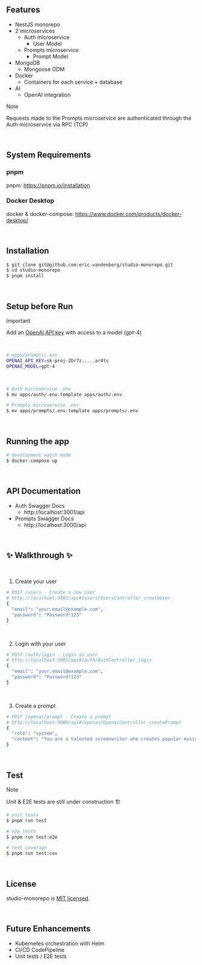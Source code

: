 ## Features

- NestJS monorepo
- 2 microservices
  - Auth microservice
    - User Model
  - Prompts microservice
    - Prompt Model
- MongoDB
  - Mongoose ODM
- Docker
  - Containers for each service + database
- AI
  - OpenAI integration

> [!NOTE]
> Requests made to the Prompts microservice are authenticated through the Auth microservice via RPC (TCP)

<br />

## System Requirements

### pnpm

pnpm: https://pnpm.io/installation

### Docker Desktop

docker & docker-compose: https://www.docker.com/products/docker-desktop/

<br />

## Installation

```bash
$ git clone git@github.com:eric-vandenberg/studio-monorepo.git
$ cd studio-monorepo
$ pnpm install
```

<br />

## Setup before Run

> [!IMPORTANT]
> Add an [OpenAI API key](https://platform.openai.com/api-keys) with access to a model (gpt-4)

<br />

```bash
# apps/prompts/.env
OPENAI_API_KEY=sk-proj-2Dr7z.....ar4ts
OPENAI_MODEL=gpt-4
```

<br />

```bash
# Auth microservice .env
$ mv apps/auth/.env.template apps/auth/.env

# Prompts microservice .env
$ mv apps/prompts/.env.template apps/prompts/.env
```

<br />

## Running the app

```bash
# development watch mode
$ docker-compose up
```

<br />

## API Documentation

- Auth Swagger Docs
  - http://localhost:3001/api
- Prompts Swagger Docs
  - http://localhost:3000/api

<br />

## ✨ Walkthrough ✨

<br />

1. Create your user

```bash
# POST /users - Create a new user
# http://localhost:3001/api#/users/UsersController_createUser
{
  "email": "your.email@example.com",
  "password": "Password!123"
}
```

<br />

2. Login with your user

```bash
# POST /auth/login - Login as user
# http://localhost:3001/api#/auth/AuthController_login
{
  "email": "your.email@example.com",
  "password": "Password!123"
}
```

<br />

3. Create a prompt

```bash
# POST /openai/prompt - Create a prompt
# http://localhost:3000/api#/openai/OpenaiController_createPrompt
{
  "role": "system",
  "content": "You are a talented screenwriter who creates popular music videos."
}
```

<br />

## Test

> [!NOTE]
> Unit & E2E tests are still under construction 🏗️

```bash
# unit tests
$ pnpm run test

# e2e tests
$ pnpm run test:e2e

# test coverage
$ pnpm run test:cov
```

<br />

## License

studio-monorepo is [MIT licensed](LICENSE).

<br />

## Future Enhancements

- Kubernetes orchestration with Helm
- CI/CD CodePipeline
- Unit tests / E2E tests
